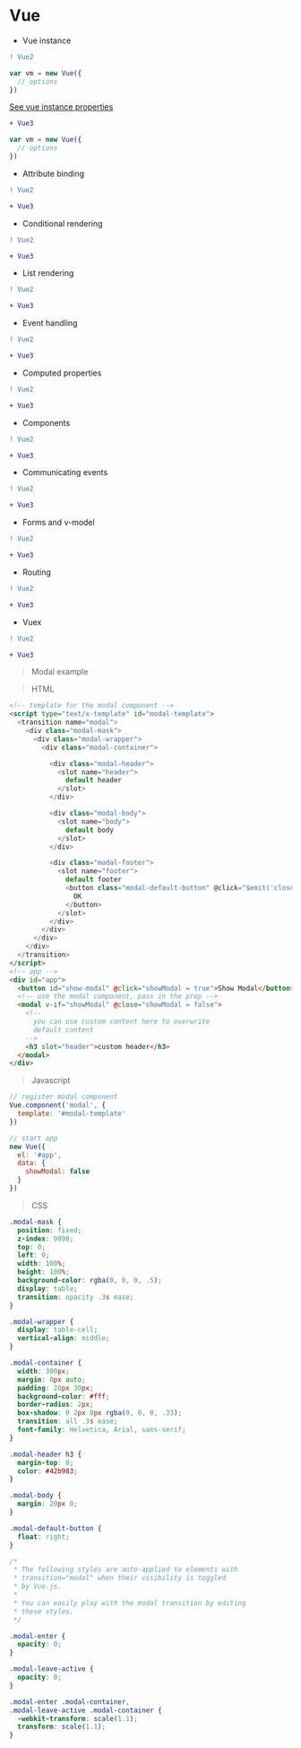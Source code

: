 # Vue

* Vue instance
```diff
! Vue2
```

```js
var vm = new Vue({
  // options
})
```
[See vue instance properties](https://vuejs.org/v2/api/#Instance-Properties)

```diff
+ Vue3
```

```js
var vm = new Vue({
  // options
})
```
* Attribute binding

```diff
! Vue2
```

```diff
+ Vue3
```
* Conditional rendering

```diff
! Vue2
```

```diff
+ Vue3
```
* List rendering

```diff
! Vue2
```

```diff
+ Vue3
```
* Event handling

```diff
! Vue2
```

```diff
+ Vue3
```
* Computed properties

```diff
! Vue2
```

```diff
+ Vue3
```
* Components

```diff
! Vue2
```

```diff
+ Vue3
```
* Communicating events

```diff
! Vue2
```

```diff
+ Vue3
```
* Forms and v-model

```diff
! Vue2
```

```diff
+ Vue3
```
* Routing

```diff
! Vue2
```

```diff
+ Vue3
```
* Vuex

```diff
! Vue2
```

```diff
+ Vue3
```




> Modal example

> HTML
```html
<!-- template for the modal component -->
<script type="text/x-template" id="modal-template">
  <transition name="modal">
    <div class="modal-mask">
      <div class="modal-wrapper">
        <div class="modal-container">

          <div class="modal-header">
            <slot name="header">
              default header
            </slot>
          </div>

          <div class="modal-body">
            <slot name="body">
              default body
            </slot>
          </div>

          <div class="modal-footer">
            <slot name="footer">
              default footer
              <button class="modal-default-button" @click="$emit('close')">
                OK
              </button>
            </slot>
          </div>
        </div>
      </div>
    </div>
  </transition>
</script>
<!-- app -->
<div id="app">
  <button id="show-modal" @click="showModal = true">Show Modal</button>
  <!-- use the modal component, pass in the prop -->
  <modal v-if="showModal" @close="showModal = false">
    <!--
      you can use custom content here to overwrite
      default content
    -->
    <h3 slot="header">custom header</h3>
  </modal>
</div>
```

> Javascript

```js
// register modal component
Vue.component('modal', {
  template: '#modal-template'
})

// start app
new Vue({
  el: '#app',
  data: {
    showModal: false
  }
})
```
> CSS

```css
.modal-mask {
  position: fixed;
  z-index: 9998;
  top: 0;
  left: 0;
  width: 100%;
  height: 100%;
  background-color: rgba(0, 0, 0, .5);
  display: table;
  transition: opacity .3s ease;
}

.modal-wrapper {
  display: table-cell;
  vertical-align: middle;
}

.modal-container {
  width: 300px;
  margin: 0px auto;
  padding: 20px 30px;
  background-color: #fff;
  border-radius: 2px;
  box-shadow: 0 2px 8px rgba(0, 0, 0, .33);
  transition: all .3s ease;
  font-family: Helvetica, Arial, sans-serif;
}

.modal-header h3 {
  margin-top: 0;
  color: #42b983;
}

.modal-body {
  margin: 20px 0;
}

.modal-default-button {
  float: right;
}

/*
 * The following styles are auto-applied to elements with
 * transition="modal" when their visibility is toggled
 * by Vue.js.
 *
 * You can easily play with the modal transition by editing
 * these styles.
 */

.modal-enter {
  opacity: 0;
}

.modal-leave-active {
  opacity: 0;
}

.modal-enter .modal-container,
.modal-leave-active .modal-container {
  -webkit-transform: scale(1.1);
  transform: scale(1.1);
}
```
